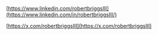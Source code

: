 [https://www.linkedin.com/robertbriggsIII](https://www.linkedin.com/in/robertbriggsIII/)

[https://x.com/robertbriggsIII](https://x.com/robertbriggsIII)
